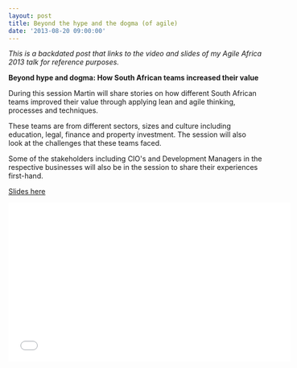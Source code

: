 ```yaml
---
layout: post
title: Beyond the hype and the dogma (of agile)
date: '2013-08-20 09:00:00'
---
```


_This is a backdated post that links to the video and slides of my Agile Africa 2013 talk for reference purposes._

**Beyond hype and dogma: How South African teams increased their value**

During this session Martin will share stories on how different South African teams improved their value through applying lean and agile thinking, processes and techniques.

These teams are from different sectors, sizes and culture including education, legal, finance and property investment. The session will also look at the challenges that these teams faced.

Some of the stakeholders including CIO's and Development Managers in the respective businesses will also be in the session to share their experiences first-hand.

[Slides here](https://speakerdeck.com/martincronje/beyond-hype-and-dogma-how-south-african-teams-increased-their-value)

<iframe width="560" height="315" src="//www.youtube.com/embed/videoseries?list=PLHWYsEql8i8b4_8gNKLoIfD_6wUsVSnj_" frameborder="0" allowfullscreen></iframe><!--kg-card-end: markdown-->